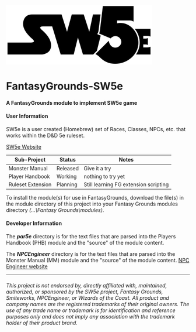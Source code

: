 ![alt text](https://github.com/BeeGrinder/FantasyGrounds-SW5e/blob/master/SW5EBW.png "SW5e")
# FantasyGrounds-SW5e
#### A FantasyGrounds module to implement SW5e game

#### User Information

SW5e is a user created (Homebrew) set of Races, Classes, NPCs, etc. that works within the D&D 5e ruleset.

[SW5e Website](http://star-wars-5e.azurewebsites.net/)

 |Sub-Project | Status | Notes |
| --- | --- | -- |
| Monster Manual | Released | Give it a try |
|Player Handbook | Working | nothing to try yet |
|Ruleset Extension | Planning |Still learning FG extension scripting |

To install the module(s) for use in FantasyGrounds, download the file(s) in the module directory of this project into your Fantasy Grounds modules directory *(...\Fantasy Grounds\modules)*.

#### Developer Information

The *__par5e</b>__* directory is for the text files that are parsed into the Players Handbook (PHB) module and the "source" of the module content.</p>

The *__NPCEngineer__* directory is for the text files that are parsed into the Monster Manual (MM) module and the "source" of the module content. [NPC Engineer website](http://www.masq.net/)

---
###### This project is not endorsed by, directly affiliated with, maintained, authorized, or sponsored by the SW5e project, Fantasy Grounds, Smiteworks, NPCEngineer, or Wizards of the Coast. All product and company names are the registered trademarks of their original owners. The use of any trade name or trademark is for identification and reference purposes only and does not imply any association with the trademark holder of their product brand.

